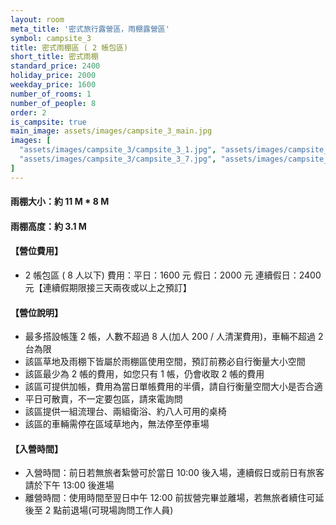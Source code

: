 ```yaml
---
layout: room
meta_title: '密式旅行露營區，雨棚露營區'
symbol: campsite_3
title: 密式雨棚區 ( 2 帳包區)
short_title: 密式雨棚
standard_price: 2400
holiday_price: 2000
weekday_price: 1600
number_of_rooms: 1
number_of_people: 8
order: 2
is_campsite: true
main_image: assets/images/campsite_3_main.jpg
images: [
  "assets/images/campsite_3/campsite_3_1.jpg", "assets/images/campsite_3/campsite_3_2.jpg", "assets/images/campsite_3/campsite_3_3.jpg", "assets/images/campsite_3/campsite_3_4.jpg", "assets/images/campsite_3/campsite_3_5.jpg", "assets/images/campsite_3/campsite_3_6.jpg",
  "assets/images/campsite_3/campsite_3_7.jpg", "assets/images/campsite_3/campsite_3_8.jpg", "assets/images/campsite_3/campsite_3_9.jpg", "assets/images/map.jpg", "assets/images/booking_announcement.jpg"
]
---
```


#### 雨棚大小：約 11 M * 8 M  
#### 雨棚高度：約 3.1 M  

<h4 class="yellow">【營位費用】</h4>
<ul class="yellow">
  <li>2 帳包區 ( 8 人以下) 費用：平日：1600 元  假日：2000 元  連續假日：2400 元【連續假期限接三天兩夜或以上之預訂】</li>
</ul>

#### 【營位說明】
- 最多搭設帳篷 2 帳，人數不超過 8 人(加人 200 / 人清潔費用)，車輛不超過 2 台為限
- 該區草地及雨棚下皆屬於雨棚區使用空間，預訂前務必自行衡量大小空間 
- 該區最少為 2 帳的費用，如您只有 1 帳，仍會收取 2 帳的費用
- 該區可提供加帳，費用為當日單帳費用的半價，請自行衡量空間大小是否合適
- 平日可散賣，不一定要包區，請來電詢問
- 該區提供一組流理台、兩組衛浴、約八人可用的桌椅
- 該區的車輛需停在區域草地內，無法停至停車場

<h4 class="yellow">【入營時間】</h4>
<ul class="yellow">
  <li>入營時間：前日若無旅者紮營可於當日 10:00 後入場，連續假日或前日有旅客請於下午 13:00 後進場</li>
  <li>離營時間：使用時間至翌日中午 12:00 前拔營完畢並離場，若無旅者續住可延後至 2 點前退場(可現場詢問工作人員)</li>
</ul>

